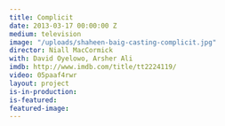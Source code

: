```yaml
---
title: Complicit
date: 2013-03-17 00:00:00 Z
medium: television
image: "/uploads/shaheen-baig-casting-complicit.jpg"
director: Niall MacCormick
with: David Oyelowo, Arsher Ali
imdb: http://www.imdb.com/title/tt2224119/
video: 05paaf4rwr
layout: project
is-in-production: 
is-featured: 
featured-image: 
---
```


